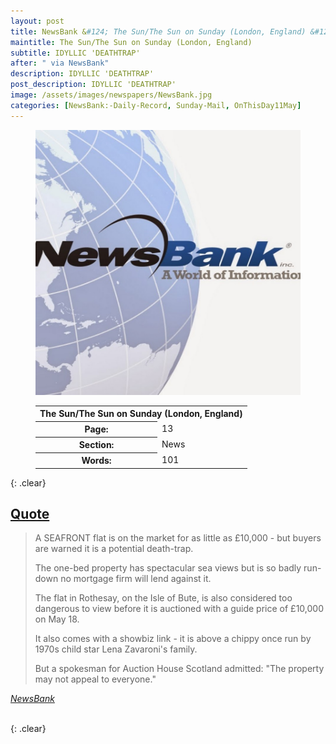 ```yaml
---
layout: post
title: NewsBank &#124; The Sun/The Sun on Sunday (London, England) &#124; 11 May 2023
maintitle: The Sun/The Sun on Sunday (London, England)
subtitle: IDYLLIC 'DEATHTRAP'
after: " via NewsBank"
description: IDYLLIC 'DEATHTRAP'
post_description: IDYLLIC 'DEATHTRAP'
image: /assets/images/newspapers/NewsBank.jpg
categories: [NewsBank:-Daily-Record, Sunday-Mail, OnThisDay11May]
---
```


<figure class="fig1">
<img src="/assets/images/newspapers/NewsBank.jpg" class="full-width" />
</figure>

<figure class="fig2">
<table>
<tr>
<th colspan="2">The Sun/The Sun on Sunday (London, England)</th>
</tr>

<tr>
<th>Page:</th><td>13</td>
</tr>

<tr>
<th>Section:</th><td>News</td>
</tr>

<tr>
<th>Words:</th><td>101</td>
</tr>

</table>
</figure>

{: .clear}

<h2 id="quote"><a href="#quote">Quote</a></h2>
<blockquote>
<p>A SEAFRONT flat is on the market for as little as £10,000 - but buyers are warned it is a potential death-trap.</p>
<p>The one-bed property has spectacular sea views but is so badly run-down no mortgage firm will lend against it.</p>
<p>The flat in Rothesay, on the Isle of Bute, is also considered too dangerous to view before it is auctioned with a guide price of £10,000 on May 18.</p>
<p>It also comes with a showbiz link - it is above a chippy once run by 1970s child star Lena Zavaroni's family.</p>
<p>But a spokesman for Auction House Scotland admitted: "The property may not appeal to everyone."</p>
</blockquote>
<cite><a href="https://infoweb.newsbank.com/apps/news/openurl?ctx_ver=z39.88-2004&rft_id=info%3Asid/infoweb.newsbank.com&svc_dat=UKNB&req_dat=55CA6C602C984FD8A3DCC6AF6BF4AE70&rft_val_format=info%3Aofi/fmt%3Akev%3Amtx%3Actx&rft_dat=document_id%3Anews%252F191730028D460688">NewsBank</a></cite>

<br />{: .clear}

